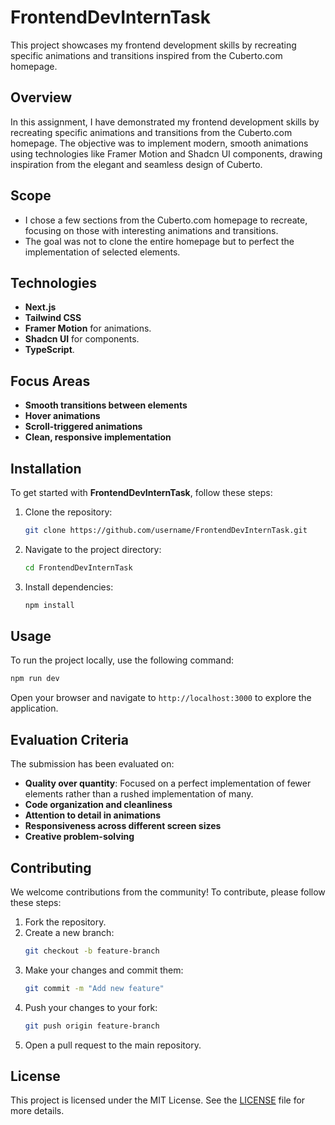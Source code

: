 


# FrontendDevInternTask

 This project showcases my frontend development skills by recreating specific animations and transitions inspired from the Cuberto.com homepage.

## Overview

In this assignment, I have demonstrated my frontend development skills by recreating specific animations and transitions from the Cuberto.com homepage. The objective was to implement modern, smooth animations using technologies like Framer Motion and Shadcn UI components, drawing inspiration from the elegant and seamless design of Cuberto.

## Scope

- I chose a few sections from the Cuberto.com homepage to recreate, focusing on those with interesting animations and transitions.
- The goal was not to clone the entire homepage but to perfect the implementation of selected elements.

## Technologies

- **Next.js**
- **Tailwind CSS**
- **Framer Motion** for animations.
- **Shadcn UI** for components.
- **TypeScript**.

## Focus Areas

- **Smooth transitions between elements**
- **Hover animations**
- **Scroll-triggered animations**
- **Clean, responsive implementation**

## Installation

To get started with **FrontendDevInternTask**, follow these steps:

1. Clone the repository:
    ```bash
    git clone https://github.com/username/FrontendDevInternTask.git
    ```
2. Navigate to the project directory:
    ```bash
    cd FrontendDevInternTask
    ```
3. Install dependencies:
    ```bash
    npm install
    ```

## Usage

To run the project locally, use the following command:
```bash
npm run dev
```
Open your browser and navigate to `http://localhost:3000` to explore the application.

## Evaluation Criteria

The submission has been evaluated on:

- **Quality over quantity**: Focused on a perfect implementation of fewer elements rather than a rushed implementation of many.
- **Code organization and cleanliness**
- **Attention to detail in animations**
- **Responsiveness across different screen sizes**
- **Creative problem-solving**

## Contributing

We welcome contributions from the community! To contribute, please follow these steps:

1. Fork the repository.
2. Create a new branch:
    ```bash
    git checkout -b feature-branch
    ```
3. Make your changes and commit them:
    ```bash
    git commit -m "Add new feature"
    ```
4. Push your changes to your fork:
    ```bash
    git push origin feature-branch
    ```
5. Open a pull request to the main repository.

## License

This project is licensed under the MIT License. See the [LICENSE](LICENSE) file for more details.

